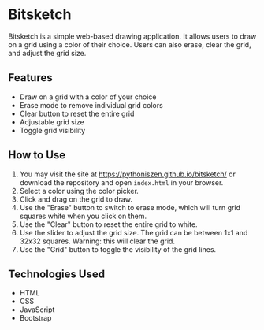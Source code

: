 # Bitsketch

Bitsketch is a simple web-based drawing application. It allows users to draw on a grid using a color of their choice. Users can also erase, clear the grid, and adjust the grid size.

## Features

- Draw on a grid with a color of your choice
- Erase mode to remove individual grid colors
- Clear button to reset the entire grid
- Adjustable grid size
- Toggle grid visibility

## How to Use

1. You may visit the site at https://pythoniszen.github.io/bitsketch/ or download the repository and open `index.html` in your browser.
2. Select a color using the color picker.
3. Click and drag on the grid to draw.
4. Use the "Erase" button to switch to erase mode, which will turn grid squares white when you click on them.
5. Use the "Clear" button to reset the entire grid to white.
6. Use the slider to adjust the grid size. The grid can be between 1x1 and 32x32 squares. Warning: this will clear the grid.
7. Use the "Grid" button to toggle the visibility of the grid lines.

## Technologies Used

- HTML
- CSS
- JavaScript
- Bootstrap